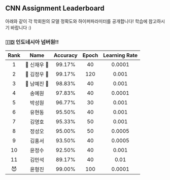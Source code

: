 ## CNN Assignment Leaderboard

아래와 같이 각 학회원의 모델 정확도와 하이퍼파라미터를 공개합니다! 학습에 참고하시기 바랍니다 :)

### 🇮🇩 인도네시아 넘버원!!


| Rank | Name  | Accuracy | Epoch | Learning Rate | 
|:---:|:---:|:---:|:---:|:---:|
| 1 | 👑 신재우 👑 |  99.17% | 40 | 0.0001 |
| 2 | 🥈 김정우 🥈 |  99.17% | 120 | 0.001 |
| 3 | 🥉 남예진 🥉 |  98.83% | 40 | 0.001  |
| 4 | 송예원 |  97.83% | 40 | 0.0001 |
| 5 | 박성원 |  96.77% | 30 | 0.001  |
| 6 | 유현동 |  95.50% | 40 | 0.001  |
| 7 | 김영호 |  95.33% | 50 | 0.001  |
| 8 | 정성오 |  95.00% | 50 | 0.0005 |
| 9 | 김홍서 |  93.50% | 40 | 0.0005 |
| 10 | 윤정수 |  92.50% | 40 | 0.001 |
| 11 | 김민석 |  89.17% | 40 | 0.01  |
| 😈 | 윤형진 |  99.00% | 100 | 0.0001 |
